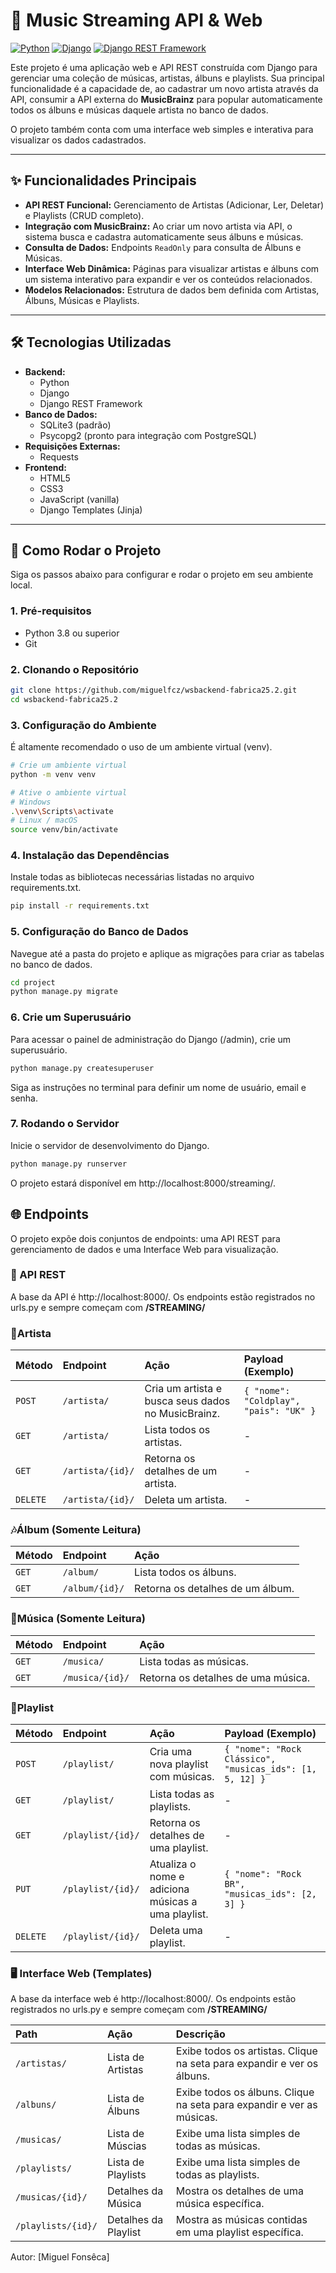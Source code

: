 # 🎵 Music Streaming API & Web

[![Python](https://img.shields.io/badge/Python-3.11+-blue?style=for-the-badge&logo=python)](https://www.python.org/)
[![Django](https://img.shields.io/badge/Django-5.2-green?style=for-the-badge&logo=django)](https://www.djangoproject.com/)
[![Django REST Framework](https://img.shields.io/badge/DRF-3.15-red?style=for-the-badge&logo=django)](https://www.django-rest-framework.org/)

Este projeto é uma aplicação web e API REST construída com Django para gerenciar uma coleção de músicas, artistas, álbuns e playlists. Sua principal funcionalidade é a capacidade de, ao cadastrar um novo artista através da API, consumir a API externa do **MusicBrainz** para popular automaticamente todos os álbuns e músicas daquele artista no banco de dados.

O projeto também conta com uma interface web simples e interativa para visualizar os dados cadastrados.

---

## ✨ Funcionalidades Principais

-   **API REST Funcional:** Gerenciamento de Artistas (Adicionar, Ler, Deletar) e Playlists (CRUD completo).
-   **Integração com MusicBrainz:** Ao criar um novo artista via API, o sistema busca e cadastra automaticamente seus álbuns e músicas.
-   **Consulta de Dados:** Endpoints `ReadOnly` para consulta de Álbuns e Músicas.
-   **Interface Web Dinâmica:** Páginas para visualizar artistas e álbuns com um sistema interativo para expandir e ver os conteúdos relacionados.
-   **Modelos Relacionados:** Estrutura de dados bem definida com Artistas, Álbuns, Músicas e Playlists.

---

## 🛠️ Tecnologias Utilizadas

-   **Backend:**
    -   Python
    -   Django
    -   Django REST Framework
-   **Banco de Dados:**
    -   SQLite3 (padrão)
    -   Psycopg2 (pronto para integração com PostgreSQL)
-   **Requisições Externas:**
    -   Requests
-   **Frontend:**
    -   HTML5
    -   CSS3
    -   JavaScript (vanilla)
    -   Django Templates (Jinja)

---

## 🚀 Como Rodar o Projeto

Siga os passos abaixo para configurar e rodar o projeto em seu ambiente local.

### 1. Pré-requisitos

-   Python 3.8 ou superior
-   Git

### 2. Clonando o Repositório

```bash
git clone https://github.com/miguelfcz/wsbackend-fabrica25.2.git
cd wsbackend-fabrica25.2
```

### 3. Configuração do Ambiente

É altamente recomendado o uso de um ambiente virtual (venv).

```bash
# Crie um ambiente virtual
python -m venv venv

# Ative o ambiente virtual
# Windows
.\venv\Scripts\activate
# Linux / macOS
source venv/bin/activate
```

### 4. Instalação das Dependências

Instale todas as bibliotecas necessárias listadas no arquivo requirements.txt.

```bash
pip install -r requirements.txt
```

### 5. Configuração do Banco de Dados

Navegue até a pasta do projeto e aplique as migrações para criar as tabelas no banco de dados.

```bash
cd project
python manage.py migrate
```

### 6. Crie um Superusuário

Para acessar o painel de administração do Django (/admin), crie um superusuário.

```bash
python manage.py createsuperuser
```
Siga as instruções no terminal para definir um nome de usuário, email e senha.

### 7. Rodando o Servidor

Inicie o servidor de desenvolvimento do Django.

```bash
python manage.py runserver
```

O projeto estará disponível em http://localhost:8000/streaming/.

## 🌐 Endpoints

O projeto expõe dois conjuntos de endpoints: uma API REST para gerenciamento de dados e uma Interface Web para visualização.

### 🤖 API REST

A base da API é http://localhost:8000/. Os endpoints estão registrados no urls.py e sempre começam com **/STREAMING/**

### 🎤Artista

| Método | Endpoint | Ação | Payload (Exemplo) |
| :--- | :--- | :--- | :--- |
| `POST` | `/artista/` | Cria um artista e busca seus dados no MusicBrainz. | `{ "nome": "Coldplay", "pais": "UK" }` |
| `GET` | `/artista/` | Lista todos os artistas. | - |
| `GET` | `/artista/{id}/` | Retorna os detalhes de um artista. | - |
| `DELETE` | `/artista/{id}/` | Deleta um artista. | - |

### 🎶Álbum (Somente Leitura)

| Método | Endpoint | Ação |
| :--- | :--- | :--- |
| `GET` | `/album/` | Lista todos os álbuns. |
| `GET` | `/album/{id}/` | Retorna os detalhes de um álbum. |

### 🎵Música (Somente Leitura)

| Método | Endpoint | Ação |
| :--- | :--- | :--- |
| `GET` | `/musica/` | Lista todas as músicas. |
| `GET` | `/musica/{id}/` | Retorna os detalhes de uma música. |

### 🕺Playlist

| Método | Endpoint | Ação | Payload (Exemplo) |
| :--- | :--- | :--- | :--- |
| `POST` | `/playlist/` | Cria uma nova playlist com músicas. | `{ "nome": "Rock Clássico", "musicas_ids": [1, 5, 12] }` |
| `GET` | `/playlist/` | Lista todas as playlists. | - |
| `GET` | `/playlist/{id}/` | Retorna os detalhes de uma playlist. | - |
| `PUT` | `/playlist/{id}/` | Atualiza o nome e adiciona músicas a uma playlist. | `{ "nome": "Rock BR", "musicas_ids": [2, 3] }` |
| `DELETE` | `/playlist/{id}/` | Deleta uma playlist. | - |

### 🖥️ Interface Web (Templates)

A base da interface web é http://localhost:8000/. Os endpoints estão registrados no urls.py e sempre começam com **/STREAMING/**

| Path | Ação | Descrição |
| :--- | :--- | :--- |
| `/artistas/` | Lista de Artistas | Exibe todos os artistas. Clique na seta para expandir e ver os álbuns. |
| `/albuns/` | Lista de Álbuns | Exibe todos os álbuns. Clique na seta para expandir e ver as músicas. |
| `/musicas/` | Lista de Múscias | Exibe uma lista simples de todas as músicas. |
| `/playlists/` | Lista de Playlists | Exibe uma lista simples de todas as playlists. |
| `/musicas/{id}/` | Detalhes da Música | Mostra os detalhes de uma música específica. |
| `/playlists/{id}/` | Detalhes da Playlist | Mostra as músicas contidas em uma playlist específica. |

Autor: [Miguel Fonsêca]
